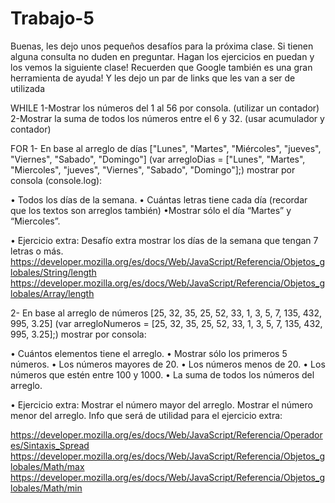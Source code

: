 # Trabajo-5
Buenas, les dejo unos pequeños desafíos para la próxima clase. Si tienen alguna consulta no duden en preguntar. Hagan los ejercicios en puedan y los vemos la siguiente clase! Recuerden que Google también es una gran herramienta de ayuda! Y les dejo un par de links que les van a ser de utilizada

WHILE
1-Mostrar los números del 1 al 56 por consola. (utilizar un contador)
2-Mostrar la suma de todos los números entre el 6 y 32. (usar acumulador y contador)

FOR
1- En base al arreglo de días ["Lunes", "Martes", "Miércoles", "jueves", "Viernes", "Sabado", "Domingo"] (var arregloDias = ["Lunes", "Martes", "Miercoles", "jueves", "Viernes", "Sabado", "Domingo"];) mostrar por consola (console.log):

• Todos los días de la semana.
• Cuántas letras tiene cada día (recordar que los textos son arreglos también) 
•Mostrar sólo el día “Martes” y “Miercoles”.

• Ejercicio extra:
     Desafío extra mostrar los días de la semana que tengan 7 letras o más.
https://developer.mozilla.org/es/docs/Web/JavaScript/Referencia/Objetos_globales/String/length
https://developer.mozilla.org/es/docs/Web/JavaScript/Referencia/Objetos_globales/Array/length

2- En base al arreglo de números [25, 32, 35, 25, 52, 33, 1, 3, 5, 7, 135, 432, 995, 3.25] (var arregloNumeros = [25, 32, 35, 25, 52, 33, 1, 3, 5, 7, 135, 432, 995, 3.25];) mostrar por consola:

• Cuántos elementos tiene el arreglo.
• Mostrar sólo los primeros 5 números. 
• Los números mayores de 20.
• Los números menos de 20.
• Los números que estén entre 100 y 1000.
• La suma de todos los números del arreglo.

• Ejercicio extra:
    Mostrar el número mayor del arreglo.
    Mostrar el número menor del arreglo.
Info que será de utilidad para el ejercicio extra:

https://developer.mozilla.org/es/docs/Web/JavaScript/Referencia/Operadores/Sintaxis_Spread
https://developer.mozilla.org/es/docs/Web/JavaScript/Referencia/Objetos_globales/Math/max
https://developer.mozilla.org/es/docs/Web/JavaScript/Referencia/Objetos_globales/Math/min
